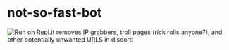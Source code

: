 # not-so-fast-bot
[![Run on Repl.it](https://repl.it/badge/github/Scaledi/not-so-fast-bot)](https://repl.it/github/Scaledi/not-so-fast-bot)
removes IP grabbers, troll pages (rick rolls anyone?), and other potentially unwanted URLS in discord
